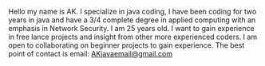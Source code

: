 Hello my name is AK. 
I specialize in java coding, I have been coding for two years in java and have a 3/4 complete degree in applied computing with an emphasis in Network Security.
I am 25 years old.
I want to gain experience in free lance projects and insight from other more experienced coders.
I am open to collaborating on beginner projects to gain experience.
The best point of contact is email: AKjavaemail@gmail.com
